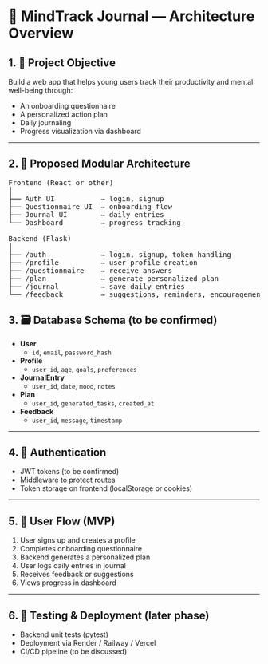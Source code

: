 # 🧠 MindTrack Journal — Architecture Overview

## 1. 🎯 Project Objective

Build a web app that helps young users track their productivity and mental well-being through:
- An onboarding questionnaire
- A personalized action plan
- Daily journaling
- Progress visualization via dashboard

---

## 2. 🧱 Proposed Modular Architecture
<pre>
Frontend (React or other)
│
├── Auth UI           → login, signup
├── Questionnaire UI  → onboarding flow
├── Journal UI        → daily entries
└── Dashboard         → progress tracking

Backend (Flask)
│
├── /auth             → login, signup, token handling
├── /profile          → user profile creation
├── /questionnaire    → receive answers
├── /plan             → generate personalized plan
├── /journal          → save daily entries
└── /feedback         → suggestions, reminders, encouragement
</pre>







## 3. 🗃️ Database Schema (to be confirmed)

- **User**
  - `id`, `email`, `password_hash`
- **Profile**
  - `user_id`, `age`, `goals`, `preferences`
- **JournalEntry**
  - `user_id`, `date`, `mood`, `notes`
- **Plan**
  - `user_id`, `generated_tasks`, `created_at`
- **Feedback**
  - `user_id`, `message`, `timestamp`

---

## 4. 🔐 Authentication

- JWT tokens (to be confirmed)
- Middleware to protect routes
- Token storage on frontend (localStorage or cookies)

---

## 5. 🔄 User Flow (MVP)

1. User signs up and creates a profile  
2. Completes onboarding questionnaire  
3. Backend generates a personalized plan  
4. User logs daily entries in journal  
5. Receives feedback or suggestions  
6. Views progress in dashboard

---

## 6. 🧪 Testing & Deployment (later phase)

- Backend unit tests (pytest)
- Deployment via Render / Railway / Vercel
- CI/CD pipeline (to be discussed)




